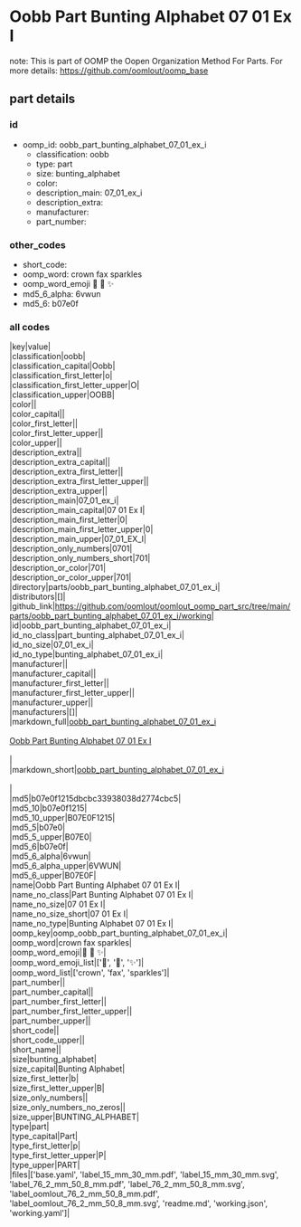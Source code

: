 # Oobb Part Bunting Alphabet 07 01 Ex I  

note: This is part of OOMP the Oopen Organization Method For Parts. For more details: https://github.com/oomlout/oomp_base

##  part details





### id
* oomp_id: oobb_part_bunting_alphabet_07_01_ex_i
  * classification: oobb
  * type: part
  * size: bunting_alphabet
  * color: 
  * description_main: 07_01_ex_i
  * description_extra: 
  * manufacturer: 
  * part_number: 

### other_codes
* short_code: 
* oomp_word: crown fax sparkles
* oomp_word_emoji :crown: :fax: :sparkles:
* md5_6_alpha: 6vwun
* md5_6: b07e0f

### all codes 
|key|value|  
|classification|oobb|  
|classification_capital|Oobb|  
|classification_first_letter|o|  
|classification_first_letter_upper|O|  
|classification_upper|OOBB|  
|color||  
|color_capital||  
|color_first_letter||  
|color_first_letter_upper||  
|color_upper||  
|description_extra||  
|description_extra_capital||  
|description_extra_first_letter||  
|description_extra_first_letter_upper||  
|description_extra_upper||  
|description_main|07_01_ex_i|  
|description_main_capital|07 01 Ex I|  
|description_main_first_letter|0|  
|description_main_first_letter_upper|0|  
|description_main_upper|07_01_EX_I|  
|description_only_numbers|0701|  
|description_only_numbers_short|701|  
|description_or_color|701|  
|description_or_color_upper|701|  
|directory|parts/oobb_part_bunting_alphabet_07_01_ex_i|  
|distributors|[]|  
|github_link|https://github.com/oomlout/oomlout_oomp_part_src/tree/main/parts/oobb_part_bunting_alphabet_07_01_ex_i/working|  
|id|oobb_part_bunting_alphabet_07_01_ex_i|  
|id_no_class|part_bunting_alphabet_07_01_ex_i|  
|id_no_size|07_01_ex_i|  
|id_no_type|bunting_alphabet_07_01_ex_i|  
|manufacturer||  
|manufacturer_capital||  
|manufacturer_first_letter||  
|manufacturer_first_letter_upper||  
|manufacturer_upper||  
|manufacturers|[]|  
|markdown_full|[oobb_part_bunting_alphabet_07_01_ex_i](https://github.com/oomlout/oomlout_oomp_part_src/tree/main/parts/oobb_part_bunting_alphabet_07_01_ex_i/working)<br>[](https://github.com/oomlout/oomlout_oomp_part_src/tree/main/parts/oobb_part_bunting_alphabet_07_01_ex_i/working)<br>[Oobb Part Bunting Alphabet 07 01 Ex I](https://github.com/oomlout/oomlout_oomp_part_src/tree/main/parts/oobb_part_bunting_alphabet_07_01_ex_i/working)<br><br>|  
|markdown_short|[oobb_part_bunting_alphabet_07_01_ex_i](https://github.com/oomlout/oomlout_oomp_part_src/tree/main/parts/oobb_part_bunting_alphabet_07_01_ex_i/working)<br><br>|  
|md5|b07e0f1215dbcbc33938038d2774cbc5|  
|md5_10|b07e0f1215|  
|md5_10_upper|B07E0F1215|  
|md5_5|b07e0|  
|md5_5_upper|B07E0|  
|md5_6|b07e0f|  
|md5_6_alpha|6vwun|  
|md5_6_alpha_upper|6VWUN|  
|md5_6_upper|B07E0F|  
|name|Oobb Part Bunting Alphabet 07 01 Ex I|  
|name_no_class|Part Bunting Alphabet 07 01 Ex I|  
|name_no_size|07 01 Ex I|  
|name_no_size_short|07 01 Ex I|  
|name_no_type|Bunting Alphabet 07 01 Ex I|  
|oomp_key|oomp_oobb_part_bunting_alphabet_07_01_ex_i|  
|oomp_word|crown fax sparkles|  
|oomp_word_emoji|:crown: :fax: :sparkles:|  
|oomp_word_emoji_list|[':crown:', ':fax:', ':sparkles:']|  
|oomp_word_list|['crown', 'fax', 'sparkles']|  
|part_number||  
|part_number_capital||  
|part_number_first_letter||  
|part_number_first_letter_upper||  
|part_number_upper||  
|short_code||  
|short_code_upper||  
|short_name||  
|size|bunting_alphabet|  
|size_capital|Bunting Alphabet|  
|size_first_letter|b|  
|size_first_letter_upper|B|  
|size_only_numbers||  
|size_only_numbers_no_zeros||  
|size_upper|BUNTING_ALPHABET|  
|type|part|  
|type_capital|Part|  
|type_first_letter|p|  
|type_first_letter_upper|P|  
|type_upper|PART|  
|files|['base.yaml', 'label_15_mm_30_mm.pdf', 'label_15_mm_30_mm.svg', 'label_76_2_mm_50_8_mm.pdf', 'label_76_2_mm_50_8_mm.svg', 'label_oomlout_76_2_mm_50_8_mm.pdf', 'label_oomlout_76_2_mm_50_8_mm.svg', 'readme.md', 'working.json', 'working.yaml']|  
